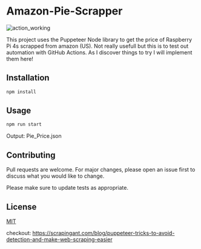# Amazon-Pie-Scrapper 
![action_working](https://github.com/cjvillar/amazon-pie-scrapper/actions/workflows/node.js.yml/badge.svg)

This project uses the Puppeteer Node library to  get the price of Raspberry Pi 4s scrapped from amazon (US). 
Not really usefull but this is to test out automation with GitHub Actions. 
As I discover things to try I will implement them here! 

## Installation

```bash
npm install
```
## Usage
```bash
npm run start
```
Output: Pie_Price.json

## Contributing
Pull requests are welcome. For major changes, please open an issue first to discuss what you would like to change.

Please make sure to update tests as appropriate.

## License
[MIT](https://choosealicense.com/licenses/mit/)

checkout: https://scrapingant.com/blog/puppeteer-tricks-to-avoid-detection-and-make-web-scraping-easier